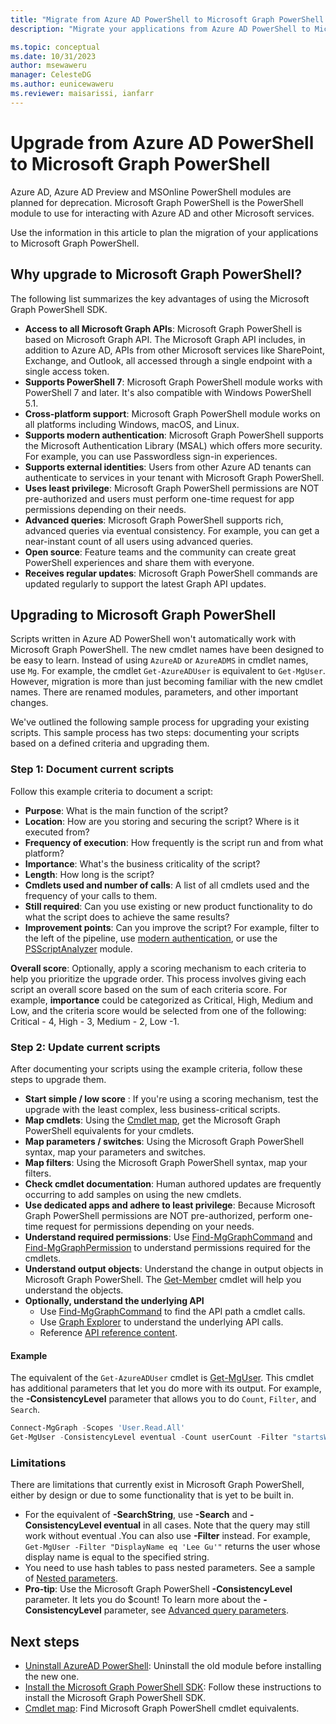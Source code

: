```yaml
---
title: "Migrate from Azure AD PowerShell to Microsoft Graph PowerShell."
description: "Migrate your applications from Azure AD PowerShell to Microsoft Graph PowerShell."

ms.topic: conceptual
ms.date: 10/31/2023
author: msewaweru
manager: CelesteDG
ms.author: eunicewaweru
ms.reviewer: maisarissi, ianfarr
---
```


# Upgrade from Azure AD PowerShell to Microsoft Graph PowerShell

Azure AD, Azure AD Preview and MSOnline PowerShell modules are planned for deprecation. Microsoft Graph PowerShell is the PowerShell module to use for interacting with Azure AD and other Microsoft services.

Use the information in this article to plan the migration of your applications to Microsoft Graph PowerShell.

## Why upgrade to Microsoft Graph PowerShell?

The following list summarizes the key advantages of using the Microsoft Graph PowerShell SDK.

- **Access to all Microsoft Graph APIs**: Microsoft Graph PowerShell is based on Microsoft Graph API. The Microsoft Graph API includes, in addition to Azure AD, APIs from other Microsoft services like SharePoint, Exchange, and Outlook, all accessed through a single endpoint with a single access token.
- **Supports PowerShell 7**: Microsoft Graph PowerShell module works with PowerShell 7 and later. It's also compatible with Windows PowerShell 5.1.
- **Cross-platform support**: Microsoft Graph PowerShell module works on all platforms including Windows, macOS, and Linux.
- **Supports modern authentication**: Microsoft Graph PowerShell supports the Microsoft Authentication Library (MSAL) which offers more security. For example, you can use Passwordless sign-in experiences.
- **Supports external identities**: Users from other Azure AD tenants can authenticate to services in your tenant with Microsoft Graph PowerShell.
- **Uses least privilege**: Microsoft Graph PowerShell permissions are NOT pre-authorized and users must perform one-time request for app permissions depending on their needs.
- **Advanced queries**: Microsoft Graph PowerShell supports rich, advanced queries via eventual consistency. For example, you can get a near-instant count of all users using advanced queries.
- **Open source**: Feature teams and the community can create great PowerShell experiences and share them with everyone.
- **Receives regular updates**: Microsoft Graph PowerShell commands are updated regularly to support the latest Graph API updates.

## Upgrading to Microsoft Graph PowerShell

Scripts written in Azure AD PowerShell won't automatically work with Microsoft Graph PowerShell. The new cmdlet names have been designed to be easy to learn. Instead of using `AzureAD` or `AzureADMS` in cmdlet names, use `Mg`. For example, the cmdlet `Get-AzureADUser` is equivalent to `Get-MgUser`. However, migration is more than just becoming familiar with the new cmdlet names. There are renamed modules, parameters, and other important changes.

We've outlined the following sample process for upgrading your existing scripts. This sample process has two steps: documenting your scripts based on a defined criteria and upgrading them.

### Step 1: Document current scripts

Follow this example criteria to document a script:

- **Purpose**: What is the main function of the script?
- **Location**: How are you storing and securing the script? Where is it executed from?
- **Frequency of execution**: How frequently is the script run and from what platform?
- **Importance**: What's the business criticality of the script?
- **Length**: How long is the script?
- **Cmdlets used and number of calls**: A list of all cmdlets used and the frequency of your calls to them.
- **Still required**: Can you use existing or new product functionality to do what the script does to achieve the same results?
- **Improvement points**: Can you improve the script? For example, filter to the left of the pipeline, use [modern authentication](/azure/active-directory/authentication/concept-authentication-passwordless), or use the [PSScriptAnalyzer](/powershell/module/psscriptanalyzer) module.

**Overall score**: Optionally, apply a scoring mechanism to each criteria to help you prioritize the upgrade order. This process involves giving each script an overall score based on the sum of each criteria score. For example, **importance** could be categorized as Critical, High, Medium and Low, and the criteria score would be selected from one of the following: Critical - 4, High - 3, Medium - 2, Low -1.

### Step 2: Update current scripts

After documenting your scripts using the example criteria, follow these steps to upgrade them.

- **Start simple / low score** : If you're using a scoring mechanism, test the upgrade with the least complex, less business-critical scripts.
- **Map cmdlets**: Using the [Cmdlet map](azuread-msoline-cmdlet-map.md), get the Microsoft Graph PowerShell equivalents for your cmdlets.
- **Map parameters / switches**: Using the Microsoft Graph PowerShell syntax, map your parameters and switches.
- **Map filters**: Using the Microsoft Graph PowerShell syntax, map your filters.
- **Check cmdlet documentation**: Human authored updates are frequently occurring to add samples on using the new cmdlets.
- **Use dedicated apps and adhere to least privilege**: Because Microsoft Graph PowerShell permissions are NOT pre-authorized, perform one-time request for permissions depending on your needs.
- **Understand required permissions**: Use [Find-MgGraphCommand](find-mg-graph-command.md) and [Find-MgGraphPermission](find-mg-graph-permission.md) to understand permissions required for the cmdlets.
- **Understand output objects**: Understand the change in output objects in Microsoft Graph PowerShell. The [Get-Member](/powershell/module/microsoft.powershell.utility/get-member) cmdlet will help you understand the objects.
- **Optionally, understand the underlying API**
  - Use [Find-MgGraphCommand](find-mg-graph-command.md) to find the API path a cmdlet calls.
  - Use [Graph Explorer](https://developer.microsoft.com/en-us/graph/graph-explorer) to understand the underlying API calls.
  - Reference [API reference content](/graph/api/overview).

#### Example

The equivalent of the `Get-AzureADUser` cmdlet is [Get-MgUser](/powershell/module/microsoft.graph.users/get-mguser?view=graph-powershell-1.0&preserve-view=true). This cmdlet has additional parameters that let you do more with its output. For example, the **-ConsistencyLevel** parameter that allows you to do `Count`, `Filter`, and `Search`.

```powershell
Connect-MgGraph -Scopes 'User.Read.All'
Get-MgUser -ConsistencyLevel eventual -Count userCount -Filter "startsWith(DisplayName, 'a')" -Top 1
```

### Limitations

There are limitations that currently exist in Microsoft Graph PowerShell, either by design or due to some functionality that is yet to be built in.

- For the equivalent of **-SearchString**, use **-Search** and **-ConsistencyLevel eventual** in all cases. Note that the query may still work without eventual .You can also use **-Filter** instead. For example, `Get-MgUser -Filter "DisplayName eq 'Lee Gu'"` returns the user whose display name is equal to the specified string.
- You need to use hash tables to pass nested parameters. See a sample of [Nested parameters](https://github.com/microsoftgraph/msgraph-sdk-powershell/blob/dev/samples/9-Applications.ps1#L28-L43).
- **Pro-tip**: Use the Microsoft Graph PowerShell **-ConsistencyLevel** parameter. It lets you do $count! To learn more about the **-ConsistencyLevel** parameter, see [Advanced query parameters](/graph/aad-advanced-queries).

## Next steps

- [Uninstall AzureAD PowerShell](/powershell/azure/active-directory/install-previous-version): Uninstall the old module before installing the new one.
- [Install the Microsoft Graph PowerShell SDK](/graph/powershell/installation): Follow these instructions to install the Microsoft Graph PowerShell SDK.
- [Cmdlet map](azuread-msoline-cmdlet-map.md): Find Microsoft Graph PowerShell cmdlet equivalents.
